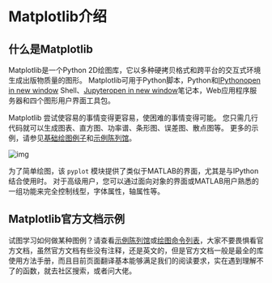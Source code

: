 # Matplotlib介绍

## 什么是Matplotlib

Matplotlib是一个Python 2D绘图库，它以多种硬拷贝格式和跨平台的交互式环境生成出版物质量的图形。 Matplotlib可用于Python脚本，Python和[IPythonopen in new window](http://ipython.org/) Shell、[Jupyteropen in new window](http://jupyter.org/)笔记本，Web应用程序服务器和四个图形用户界面工具包。

Matplotlib 尝试使容易的事情变得更容易，使困难的事情变得可能。 您只需几行代码就可以生成图表、直方图、功率谱、条形图、误差图、散点图等。 更多的示例，请参见[基础绘图例子](https://www.matplotlib.org.cn/tutorials/introductory/sample_plots.html)和[示例陈列馆](https://www.matplotlib.org.cn/gallery/index.html)。

![img](https://bangwu.oss-cn-shanghai.aliyuncs.com/img/202305130748189.png)

为了简单绘图，该 `pyplot` 模块提供了类似于MATLAB的界面，尤其是与IPython结合使用时。 对于高级用户，您可以通过面向对象的界面或MATLAB用户熟悉的一组功能来完全控制线型，字体属性，轴属性等。

## Matplotlib官方文档示例

试图学习如何做某种图例？请查看[示例陈列馆](https://www.matplotlib.org.cn/gallery)或[绘图命令列表](https://matplotlib.org/api/pyplot_summary.html)，大家不要畏惧看官方文档，虽然官方文档有些没有注释，还是英文的，但是官方文档一般是最全的库使用方法手册，而且目前页面翻译基本能够满足我们的阅读要求，实在遇到理解不了的函数，就去社区搜索，或者问大佬。
